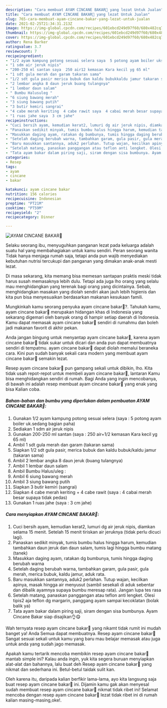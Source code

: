 ```yaml
---
description: "Cara membuat AYAM CINCANE BAKAR🍗 yang lezat Untuk Jualan"
title: "Cara membuat AYAM CINCANE BAKAR🍗 yang lezat Untuk Jualan"
slug: 765-cara-membuat-ayam-cincane-bakar-yang-lezat-untuk-jualan
date: 2021-02-25T21:34:31.213Z
image: https://img-global.cpcdn.com/recipes/601ebcd249d97f60/680x482cq70/ayam-cincane-bakar🍗-foto-resep-utama.jpg
thumbnail: https://img-global.cpcdn.com/recipes/601ebcd249d97f60/680x482cq70/ayam-cincane-bakar🍗-foto-resep-utama.jpg
cover: https://img-global.cpcdn.com/recipes/601ebcd249d97f60/680x482cq70/ayam-cincane-bakar🍗-foto-resep-utama.jpg
author: Rena Barker
ratingvalue: 3.7
reviewcount: 7
recipeingredient:
- "1/2 ayam kampung potong sesuai selera saya  5 potong ayam boiler uksedang bagian paha"
- "1 sdm air jeruk nipis"
- "200-250 ml santan saya  250 air12 kemasan Kara kecil yg 65 ml"
- "1 sdt gula merah dan garam takaran sama"
- "1/2 sdt gula pasir merica bubuk dan kaldu bubukkaldu jamur takaran sama"
- "2 lembar angka 8 daun jeruk buang tulangnya"
- "1 lembar daun salam"
- " Bumbu Halusuleg "
- "6 siung bawang merah"
- "3 siung bawang putih"
- "3 butir kemiri sangrai"
- "4 cabe merah keriting  4 cabe rawit saya  4 cabai merah besar supaya tidak pedas"
- "1 ruas jahe saya  3 cm jahe"
recipeinstructions:
- "Cuci bersih ayam, kemudian kerat2, lumuri dg air jeruk nipis, diamkan selama 15 menit. Setelah 15 menit tiriskan air jeruknya (tidak perlu dicuci lagi)."
- "Panaskan sedikit minyak, tumis bumbu halus hingga harum, kemudian tambahkan daun jeruk dan daun salam, tumis lagi hingga bumbu matang (tanek)"
- "Masukkan daging ayam, ratakan dg bumbunya, tumis hingga daging berubah warna"
- "Setelah daging berubah warna, tambahkan garam, gula pasir, gula merah, merica bubuk, kaldu jamur, aduk rata."
- "Baru masukkan santannya, aduk2 perlahan. Tutup wajan, kecilkan apinya, masak hingga air menyusut (sambil sesekali di aduk sebentar dan dibalik ayamnya supaya bumbu meresap rata). Jangan lupa tes rasa"
- "Setelah matang, panaskan panggangan atau teflon anti lengket. Olesi tipis2 aja teflon dg margarin, panggang ayam sampai kecoklatan (bolak balik ya)"
- "Tata ayam bakar dalam piring saji, siram dengan sisa bumbunya. Ayam Cincane Bakar siap disajikan👌😋"
categories:
- Resep
tags:
- ayam
- cincane
- bakar

katakunci: ayam cincane bakar 
nutrition: 156 calories
recipecuisine: Indonesian
preptime: "PT21M"
cooktime: "PT59M"
recipeyield: "2"
recipecategory: Dinner

---
```



![AYAM CINCANE BAKAR🍗](https://img-global.cpcdn.com/recipes/601ebcd249d97f60/680x482cq70/ayam-cincane-bakar🍗-foto-resep-utama.jpg)

Selaku seorang ibu, menyuguhkan panganan lezat pada keluarga adalah suatu hal yang membahagiakan untuk kamu sendiri. Peran seorang  wanita Tidak hanya menjaga rumah saja, tetapi anda pun wajib menyediakan kebutuhan nutrisi tercukupi dan panganan yang dimakan anak-anak mesti lezat.

Di masa  sekarang, kita memang bisa memesan santapan praktis meski tidak harus susah memasaknya lebih dulu. Tetapi ada juga lho orang yang selalu mau menghidangkan yang terenak bagi orang yang dicintainya. Sebab, menghidangkan masakan yang diolah sendiri akan jauh lebih higienis dan kita pun bisa menyesuaikan berdasarkan makanan kesukaan famili. 



Mungkinkah kamu seorang penyuka ayam cincane bakar🍗?. Tahukah kamu, ayam cincane bakar🍗 merupakan hidangan khas di Indonesia yang sekarang digemari oleh banyak orang di hampir setiap daerah di Indonesia. Kamu dapat memasak ayam cincane bakar🍗 sendiri di rumahmu dan boleh jadi makanan favorit di akhir pekan.

Anda jangan bingung untuk menyantap ayam cincane bakar🍗, karena ayam cincane bakar🍗 tidak sukar untuk dicari dan anda pun dapat membuatnya sendiri di tempatmu. ayam cincane bakar🍗 dapat diolah memalui beraneka cara. Kini pun sudah banyak sekali cara modern yang membuat ayam cincane bakar🍗 semakin lezat.

Resep ayam cincane bakar🍗 pun gampang sekali untuk dibikin, lho. Kita tidak usah repot-repot untuk membeli ayam cincane bakar🍗, lantaran Kamu bisa menghidangkan sendiri di rumah. Bagi Anda yang ingin mencobanya, di bawah ini adalah resep membuat ayam cincane bakar🍗 yang enak yang bisa Kalian coba.

<!--inarticleads1-->

##### Bahan-bahan dan bumbu yang diperlukan dalam pembuatan AYAM CINCANE BAKAR🍗:

1. Gunakan 1/2 ayam kampung potong sesuai selera (saya : 5 potong ayam boiler uk.sedang bagian paha)
1. Sediakan 1 sdm air jeruk nipis
1. Gunakan 200-250 ml santan (saya : 250 air+1/2 kemasan Kara kecil yg 65 ml)
1. Ambil 1 sdt gula merah dan garam (takaran sama)
1. Siapkan 1/2 sdt gula pasir, merica bubuk dan kaldu bubuk/kaldu jamur (takaran sama)
1. Ambil 2 lembar angka 8 daun jeruk (buang tulangnya)
1. Ambil 1 lembar daun salam
1. Ambil  Bumbu Halus/uleg :
1. Ambil 6 siung bawang merah
1. Ambil 3 siung bawang putih
1. Siapkan 3 butir kemiri (sangrai)
1. Siapkan 4 cabe merah keriting + 4 cabe rawit (saya : 4 cabai merah besar supaya tidak pedas)
1. Gunakan 1 ruas jahe (saya : 3 cm jahe)




<!--inarticleads2-->

##### Cara menyiapkan AYAM CINCANE BAKAR🍗:

1. Cuci bersih ayam, kemudian kerat2, lumuri dg air jeruk nipis, diamkan selama 15 menit. Setelah 15 menit tiriskan air jeruknya (tidak perlu dicuci lagi).
1. Panaskan sedikit minyak, tumis bumbu halus hingga harum, kemudian tambahkan daun jeruk dan daun salam, tumis lagi hingga bumbu matang (tanek)
1. Masukkan daging ayam, ratakan dg bumbunya, tumis hingga daging berubah warna
1. Setelah daging berubah warna, tambahkan garam, gula pasir, gula merah, merica bubuk, kaldu jamur, aduk rata.
1. Baru masukkan santannya, aduk2 perlahan. Tutup wajan, kecilkan apinya, masak hingga air menyusut (sambil sesekali di aduk sebentar dan dibalik ayamnya supaya bumbu meresap rata). Jangan lupa tes rasa
1. Setelah matang, panaskan panggangan atau teflon anti lengket. Olesi tipis2 aja teflon dg margarin, panggang ayam sampai kecoklatan (bolak balik ya)
1. Tata ayam bakar dalam piring saji, siram dengan sisa bumbunya. Ayam Cincane Bakar siap disajikan👌😋




Wah ternyata resep ayam cincane bakar🍗 yang nikamt tidak rumit ini mudah banget ya! Anda Semua dapat membuatnya. Resep ayam cincane bakar🍗 Sangat sesuai sekali untuk kamu yang baru mau belajar memasak atau juga untuk anda yang sudah jago memasak.

Apakah kamu tertarik mencoba membikin resep ayam cincane bakar🍗 mantab simple ini? Kalau anda ingin, yuk kita segera buruan menyiapkan alat-alat dan bahannya, lalu buat deh Resep ayam cincane bakar🍗 yang nikmat dan sederhana ini. Betul-betul taidak sulit kan. 

Oleh karena itu, daripada kalian berfikir lama-lama, ayo kita langsung saja buat resep ayam cincane bakar🍗 ini. Dijamin kamu gak akan menyesal sudah membuat resep ayam cincane bakar🍗 nikmat tidak ribet ini! Selamat mencoba dengan resep ayam cincane bakar🍗 lezat tidak ribet ini di rumah kalian masing-masing,oke!.

